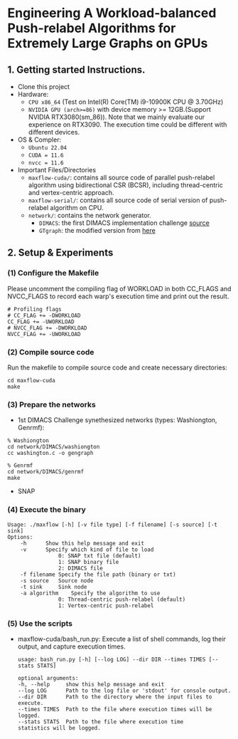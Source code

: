 # Engineering A Workload-balanced Push-relabel Algorithms for Extremely Large Graphs on GPUs

## 1. Getting started Instructions.
- Clone this project
- Hardware:
    - `CPU x86_64` (Test on Intel(R) Core(TM) i9-10900K CPU @ 3.70GHz)
    - `NVIDIA GPU (arch>=86)` with device memory >= 12GB.(Support NVIDIA RTX3080(sm_86)). Note that we mainly evaluate our experience on RTX3090. The execution time could be different with different devices.
- OS & Compler:
    - `Ubuntu 22.04`
    - `CUDA = 11.6`
    - `nvcc = 11.6` 
- Important Files/Directories
    - `maxflow-cuda/`: contains all source code of parallel push-relabel algorithm using bidirectional CSR (BCSR), including thread-centric and vertex-centric approach.
    - `maxflow-serial/`: contains all source code of serial version of push-relabel algorithm on CPU.
    - `network/`: contains the network generator.
        - `DIMACS`: the first DIMACS implementation challenge [source](http://archive.dimacs.rutgers.edu/pub/netflow/)
        - `GTgraph`: the modified version from [here](https://www.cse.psu.edu/~kxm85/software/GTgraph/)

## 2. Setup & Experiments

### (1) Configure the Makefile
Please uncomment the compiling flag of WORKLOAD in both CC_FLAGS and NVCC_FLAGS to record each warp's execution time and print out the result.
```
# Profiling flags
# CC_FLAG += -DWORKLOAD
CC_FLAG += -UWORKLOAD
# NVCC_FLAG += -DWORKLOAD
NVCC_FLAG += -UWORKLOAD
```

### (2) Compile source code
Run the makefile to compile source code and create necessary directories:
```
cd maxflow-cuda
make
```

### (3) Prepare the networks

* 1st DIMACS Challenge synethesized networks (types: Washiongton, Genrmf):
```
% Washiongton
cd network/DIMACS/washiongton
cc washington.c -o gengraph

% Genrmf
cd network/DIMACS/genrmf
make
```


* SNAP


### (4) Execute the binary
```
Usage: ./maxflow [-h] [-v file type] [-f filename] [-s source] [-t sink]
Options:
	-h		Show this help message and exit
	-v		Specify which kind of file to load
				0: SNAP txt file (default)
				1: SNAP binary file
				2: DIMACS file
	-f filename	Specify the file path (binary or txt)
	-s source	Source node
	-t sink		Sink node
	-a algorithm	Specify the algorithm to use
				0: Thread-centric push-relabel (default)
				1: Vertex-centric push-relabel
```

### (5) Use the scripts

* maxflow-cuda/bash_run.py:
    Execute a list of shell commands, log their output, and capture execution times.
    ```
    usage: bash_run.py [-h] [--log LOG] --dir DIR --times TIMES [--stats STATS]

    optional arguments:
    -h, --help     show this help message and exit
    --log LOG      Path to the log file or 'stdout' for console output.
    --dir DIR      Path to the directory where the input files to execute.
    --times TIMES  Path to the file where execution times will be logged.
    --stats STATS  Path to the file where execution time           statistics will be logged.
    ```


        
